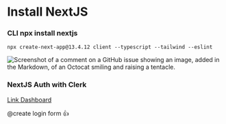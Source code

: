# Install NextJS
### CLI npx install nextjs
 ```
 npx create-next-app@13.4.12 client --typescript --tailwind --eslint
```
![Screenshot of a comment on a GitHub issue showing an image, added in the Markdown, of an Octocat smiling and raising a tentacle.](https://i.pinimg.com/564x/16/ca/b1/16cab153397fc070d5369635ba891e8d.jpg)

### NextJS Auth with Clerk
[Link Dashboard](https://dashboard.clerk.com/sign-in?redirect_url=https%3A%2F%2Fdashboard.clerk.com%2F)

@create login form :+1:


[](https://cdn.sanity.io/images/e1ql88v4/production/2c9fa07f8f2c4f1fa5ba6fb5196ba45b31a694e1-2400x1260.png?fit=max&auto=format&w=1200&h=630&fm=png)
